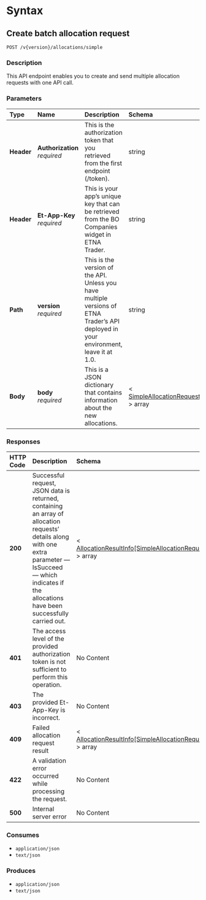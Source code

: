 # Syntax

## Create batch allocation request

```text
POST /v{version}/allocations/simple
```

### Description

This API endpoint enables you to create and send multiple allocation requests with one API call.

### Parameters

| Type | Name | Description | Schema | Default |
| :--- | :--- | :--- | :--- | :--- |
| **Header** | **Authorization**   _required_ | This is the authorization token that you retrieved from the first endpoint \(/token\). | string |  |
| **Header** | **Et-App-Key**   _required_ | This is your app’s unique key that can be retrieved from the BO Companies widget in ETNA Trader. | string |  |
| **Path** | **version**   _required_ | This is the version of the API. Unless you have multiple versions of ETNA Trader’s API deployed in your environment, leave it at 1.0. | string | `"1"` |
| **Body** | **body**   _required_ | This is a JSON dictionary that contains information about the new allocations. | &lt; [SimpleAllocationRequest](allocations_allocatesimplebatch.md#simpleallocationrequest) &gt; array |  |

### Responses

| HTTP Code | Description | Schema |
| :--- | :--- | :--- |
| **200** | Successful request, JSON data is returned, containing an array of allocation requests’ details along with one extra parameter — IsSucceed — which indicates if the allocations have been successfully carried out. | &lt; [AllocationResultInfo\[SimpleAllocationRequest\]](allocations_allocatesimplebatch.md#allocationresultinfo-simpleallocationrequest) &gt; array |
| **401** | The access level of the provided authorization token is not sufficient to perform this operation. | No Content |
| **403** | The provided Et-App-Key is incorrect. | No Content |
| **409** | Failed allocation request result | &lt; [AllocationResultInfo\[SimpleAllocationRequest\]](allocations_allocatesimplebatch.md#allocationresultinfo-simpleallocationrequest) &gt; array |
| **422** | A validation error occurred while processing the request. | No Content |
| **500** | Internal server error | No Content |

### Consumes

* `application/json`
* `text/json`

### Produces

* `application/json`
* `text/json`

